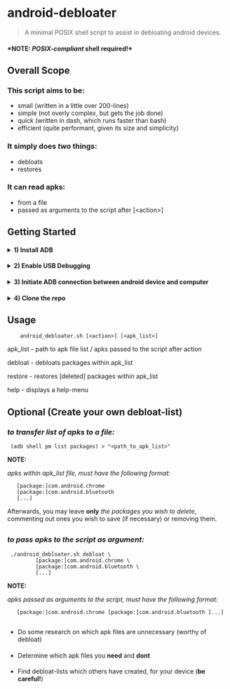 # android-debloater

>A minimal POSIX shell script to assist in debloating android devices.

#### **\*NOTE:  _POSIX-compliant_ shell required!\*** ####
####


## Overall Scope

### This script aims to be:
   - small (written in a little over 200-lines)
   - simple (not overly complex, but gets the job done)
   - quick (written in dash, which runs faster than bash)
   - efficient (quite performant, given its size and simplicity)
###

### It simply does *_two_* things:
   - debloats
   - restores
###

### It can read apks:
   - from a file
   - passed as arguments to the script after [<action\>]
   
###

## Getting Started

####

<details><summary><b>1) Install ADB</b></summary>
   
   #####
   - Ubuntu/Debian
   ```shell
      sudo apt-get update && sudo apt-get install adb
   ```
   
   - Arch-Linux
   ```shell
      sudo pacman -S android-tools
   ```
   
   - Fedora
   ```shell
      sudo dnf install android-tools
   ```
   
   - Manual Installation
      #####
      - Download ADB
      ```shell
         curl --remote-name --location "https://dl.google.com/android/repository/platform-tools-latest-linux.zip"
      ```
      #####
      - Extract to an *_appropriate_* directory
      ```shell
         export adb_dir="$HOME/.local"
         mkdir "$adb_dir"
         unzip -qq "platform-tools-latest-linux.zip" -d "$adb_dir"
      ```
      #####
      - Adjust PATH variable
      ```shell
         export PATH="$PATH:$adb_dir/platform-tools:"
      ```
   
   ##
   
</details>

####
<details><summary><b>2) Enable USB Debugging</b></summary>
   
   #####
   - Go into the "Settings" app on your device
   #####
   - Go to "About" / "About-Phone
   #####
   - Go to "Software Information"
   #####
   - Tap "Build Number" 5 times consecutively, until Developer Mode is enabled
   #####
   - Go to "Developer Settings"
   #####
   - Toogle "USB Debugging" On
   #####
   
   ##
   
</details>

####
<details><summary><b>3) Initiate ADB connection between android device and computer</b></summary>

   #####
   - Connect android device to computer via USB cable
   #####
   - Authorize connection to computer from your device
   
   ##
   
</details>

####
<details><summary><b>4) Clone the repo</b></summary>
   
   #####
   ```shell
      git clone https://github.com/Seabass5701/android-debloater
      cd android-debloater
      chmod u+x android_debloater.sh
   ```
   #####
</details>

## Usage

```
    android_debloater.sh [<action>] [<apk_list>]
```


apk_list - path to apk file list / apks passed to the script after action

debloat - debloats packages within apk_list

restore - restores [deleted] packages within apk_list

help    - displays a help-menu

## Optional (Create your own debloat-list)
   
   ### *to transfer list of apks to a file:*
   
   ```shell
    (adb shell pm list packages) > "<path_to_apk_list>"
   ```
   
   **NOTE:**
   
   *apks within apk_list file, must have the following format:*

   ```shell
      [package:]com.android.chrome
      [package:]com.android.bluetooth
      [...]
   ```
   
   Afterwards, you may leave **only** *_the packages you wish to delete_*,
   commenting out ones you wish to save (if necessary) or removing them.

   ##
   
   ### *to pass apks to the script as argument:*

   ```shell
    ./android_debloater.sh debloat \
            [package:]com.android.chrome \
            [package:]com.android.bluetooth \
            [...]
   ```
   
   **NOTE:**
   
   *apks passed as arguments to the script, must have the following format:*

   ```shell
      [package:]com.android.chrome [package:]com.android.bluetooth [...]
   ```

   ##
   
   ####
   - Do some research on which apk files are unnecessary (worthy of debloat)
   
   ####
   - Determine which apk files you **need** and **dont**

   ####
   - Find debloat-lists which others have created, for your device (**be careful!**)
   
   ####





   

   
   

